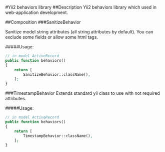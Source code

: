 #Yii2 behaviors library
##Description
Yii2 behaviors library which used in web-application development.



##Composition
###SanitizeBehavior

Sanitize model string attributes (all string attributes by default). You can exclude some fields or allow some html tags. 

#####Usage:

```php
// in model ActiveRecord
public function behaviors()
{
    return [
        SanitizeBehavior::className(),
    ];
}
```

###TimestampBehavior
Extends standard yii class to use with not required attributes.

#####Usage:

```php
// in model ActiveRecord
public function behaviors()
{
    return [
        TimestampBehavior::className(),
    ];
}
```

